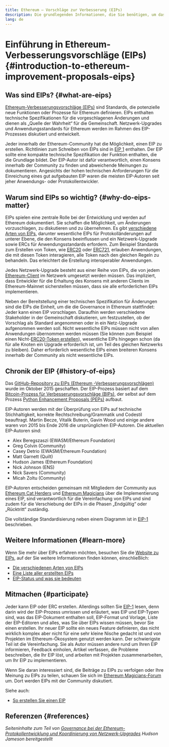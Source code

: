 ```yaml
---
title: Ethereum – Vorschläge zur Verbesserung (EIPs)
description: Die grundlegenden Informationen, die Sie benötigen, um das Prinzip der Verbesserungsvorschläge für Ethereum (Ethereum Improvement Proposals (EIPs) zu verstehen
lang: de
---
```


# Einführung in Ethereum-Verbesserungsvorschläge (EIPs) {#introduction-to-ethereum-improvement-proposals-eips}

## Was sind EIPs? {#what-are-eips}

[Ethereum-Verbesserungsvorschläge (EIPs)](https://eips.ethereum.org/) sind Standards, die potenzielle neue Funktionen oder Prozesse für Ethereum definieren. EIPs enthalten technische Spezifikationen für die vorgeschlagenen Änderungen und dienen als „Quelle der Wahrheit“ für die Gemeinschaft. Netzwerk-Upgrades und Anwendungsstandards für Ethereum werden im Rahmen des EIP-Prozesses diskutiert und entwickelt.

Jeder innerhalb der Ethereum-Community hat die Möglichkeit, einen EIP zu erstellen. Richtlinien zum Schreiben von EIPs sind in [EIP 1](https://eips.ethereum.org/EIPS/eip-1) enthalten. Der EIP sollte eine kompakte technische Spezifikation der Funktion enthalten, die die Grundlage bildet. Der EIP-Autor ist dafür verantwortlich, einen Konsens innerhalb der Community zu finden und abweichende Meinungen zu dokumentieren. Angesichts der hohen technischen Anforderungen für die Einreichung eines gut aufgebauten EIP waren die meisten EIP-Autoren seit jeher Anwendungs- oder Protokollentwickler.

## Warum sind EIPs so wichtig? {#why-do-eips-matter}

EIPs spielen eine zentrale Rolle bei der Entwicklung und werden auf Ethereum dokumentiert. Sie schaffen die Möglichkeit, um Änderungen vorzuschlagen, zu diskutieren und zu übernehmen. Es gibt [verschiedene Arten von EIPs](https://github.com/ethereum/EIPs/blob/master/EIPS/eip-1.md#eip-types), darunter wesentliche EIPs für Protokolländerungen auf unterer Ebene, die den Konsens beeinflussen und ein Netzwerk-Upgrade sowie ERCs für Anwendungsstandards erfordern. Zum Beispiel Standards zum Erstellen von Token, wie [ERC20](https://eips.ethereum.org/EIPS/eip-20) oder [ERC721](https://eips.ethereum.org/EIPS/eip-721), erlauben Anwendungen, die mit diesen Token interagieren, alle Token nach den gleichen Regeln zu behandeln. Das erleichtert die Erstellung interoperabler Anwendungen.

Jedes Netzwerk-Upgrade besteht aus einer Reihe von EIPs, die von jedem [Ethereum-Client](/learn/#clients-and-nodes) im Netzwerk umgesetzt werden müssen. Das impliziert, dass Entwickler für die Erhaltung des Konsens mit anderen Clients im Ethereum-Mainnet sicherstellen müssen, dass sie alle erforderlichen EIPs implementieren.

Neben der Bereitstellung einer technischen Spezifikation für Änderungen sind die EIPs die Einheit, um die die Governance in Ethereum stattfindet: Jeder kann einen EIP vorschlagen. Daraufhin werden verschiedene Stakeholder in der Gemeinschaft diskutieren, um festzustellen, ob der Vorschlag als Standard angenommen oder in ein Netz-Upgrade aufgenommen werden soll. Nicht wesentliche EIPs müssen nicht von allen Anwendungen übernommen werden müssen (Sie können zum Beispiel einen Nicht-[ERC20-Token erstellen](https://eips.ethereum.org/EIPS/eip-20)), wesentliche EIPs hingegen schon (da für alle Knoten ein Upgrade erforderlich ist, um Teil des gleichen Netzwerks zu bleiben). Daher erforderlich wesentliche EIPs einen breiteren Konsens innerhalb der Community als nicht wesentliche EIPs.

## Chronik der EIP {#history-of-eips}

Das [GitHub-Repository zu EIPs (Ethereum -Verbesserungsvorschlägen)](https://github.com/ethereum/EIPs) wurde im Oktober 2015 geschaffen. Der EIP-Prozess basiert auf dem [Bitcoin-Prozess für Verbesserungsvorschläge (BIPs)](https://github.com/bitcoin/bips), der selbst auf dem Prozess [Python Enhancement Proposals (PEPs)](https://www.python.org/dev/peps/) aufbaut.

EIP-Autoren werden mit der Überprüfung von EIPs auf technische Stichhaltigkeit, korrekte Rechtschreibung/Grammatik und Codestil beauftragt. Martin Becze, Vitalik Buterin, Gavin Wood und einige andere waren von 2015 bis Ende 2016 die ursprünglichen EIP-Autoren. Die aktuellen EIP-Autoren sind:

- Alex Beregszaszi (EWASM/Ethereum Foundation)
- Greg Colvin (Community)
- Casey Detrio (EWASM/Ethereum Foundation)
- Matt Garnett (Quilt)
- Hudson James (Ethereum Foundation)
- Nick Johnson (ENS)
- Nick Savers (Community)
- Micah Zoltu (Community)

EIP-Autoren entscheiden gemeinsam mit Mitgliedern der Community aus [Ethereum Cat Herders](https://ethereumcatherders.com/) und [Ethereum Magicians](https://ethereum-magicians.org/) über die Implementierung eines EIP, sind verantwortlich für die Vereinfachung von EIPs und sind zudem für die Verschiebung der EIPs in die Phasen „Endgültig“ oder „Rücktritt“ zuständig.

Die vollständige Standardisierung neben einem Diagramm ist in [EIP-1](https://eips.ethereum.org/EIPS/eip-1) beschrieben.

## Weitere Informationen {#learn-more}

Wenn Sie mehr über EIPs erfahren möchten, besuchen Sie die [Website zu EIPs](https://eips.ethereum.org/), auf der Sie weitere Informationen finden können, einschließlich:

- [Die verschiedenen Arten von EIPs](https://eips.ethereum.org/)
- [Eine Liste aller erstellten EIPs](https://eips.ethereum.org/all)
- [EIP-Status und was sie bedeuten](https://eips.ethereum.org/)

## Mitmachen {#participate}

Jeder kann EIP oder ERC erstellen. Allerdings sollten Sie [EIP-1](https://eips.ethereum.org/EIPS/eip-1) lesen, denn darin wird der EIP-Prozess umrissen und erläutert, was EIP und EIP-Typen sind, was das EIP-Dokument enthalten soll, EIP-Format und Vorlage, Liste der EIP-Editoren und alles, was Sie über EIPs wissen müssen, bevor Sie einen erstellen. Ihr neuer EIP sollte ein neues Feature definieren, das nicht wirklich komplex aber nicht für eine sehr kleine Nische gedacht ist und von Projekten im Ethereum-Ökosystem genutzt werden kann. Der schwierigste Teil ist die Vereinfachung. Sie als Autor müssen andere rund um Ihren EIP informieren, Feedback einholen, Artikel verfassen, die Probleme beschreiben, die Ihr EIP löst, und arbeiten mit Projekten zusammenarbeiten, um Ihr EIP zu implementieren.

Wenn Sie daran interessiert sind, die Beiträge zu EIPs zu verfolgen oder Ihre Meinung zu EIPs zu teilen, schauen Sie sich im [Ethereum Magicians-Forum](https://ethereum-magicians.org/) um. Dort werden EIPs mit der Community diskutiert.

Siehe auch:

- [So erstellen Sie einen EIP](https://eips.ethereum.org/EIPS/eip-1)

## Referenzen {#references}

<cite class="citation">

Seiteninhalte zum Teil von [Governance bei der Ethereum-Protokollentwicklung und Koordinierung von Netzwerk-Upgrades](https://hudsonjameson.com/202020-03-23-ethereum-protocol-development-governance-and-network-upgrade-coordination/) Hudson Jameson bereitgestellt

</cite>
